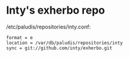 Inty's exherbo repo
===================

/etc/paludis/repositories/inty.conf:

    format = e
    location = /var/db/paludis/repositories/inty
    sync = git://github.com/inty/exherbo.git

